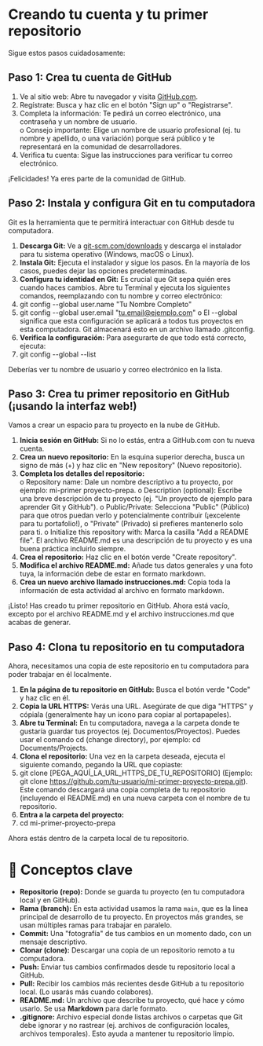 

# Creando tu cuenta y tu primer repositorio 
Sigue estos pasos cuidadosamente: 
## Paso 1: Crea tu cuenta de GitHub 
1. Ve al sitio web: Abre tu navegador y visita [GitHub.com](https://github.com/).
2. Regístrate: Busca y haz clic en el botón "Sign up" o "Registrarse". 
3. Completa la información: Te pedirá un correo electrónico, una contraseña y un nombre de usuario.  
o Consejo importante: Elige un nombre de usuario profesional (ej. tu nombre y apellido, o 
una variación) porque será público y te representará en la comunidad de desarrolladores. 
4. Verifica tu cuenta: Sigue las instrucciones para verificar tu correo electrónico.

¡Felicidades! Ya eres parte de la comunidad de GitHub. 

## Paso 2: Instala y configura Git en tu computadora 
Git es la herramienta que te permitirá interactuar con GitHub desde tu computadora. 
1. **Descarga Git:** Ve a [git-scm.com/downloads](https://git-scm.com/downloads) y descarga el instalador para tu sistema operativo 
(Windows, macOS o Linux). 
2. **Instala Git:** Ejecuta el instalador y sigue los pasos. En la mayoría de los casos, puedes dejar las 
opciones predeterminadas. 
3. **Configura tu identidad en Git:** Es crucial que Git sepa quién eres cuando haces cambios. Abre tu 
Terminal  y ejecuta los siguientes comandos, reemplazando con tu nombre y correo electrónico:  
4. git config --global user.name "Tu Nombre Completo" 
5. git config --global user.email "tu.email@ejemplo.com" 
o El --global significa que esta configuración se aplicará a todos tus proyectos en esta 
computadora. Git almacenará esto en un archivo llamado .gitconfig. 
6. **Verifica la configuración:** Para asegurarte de que todo está correcto, ejecuta:  
7. git config --global --list
   
Deberías ver tu nombre de usuario y correo electrónico en la lista.

## Paso 3: Crea tu primer repositorio en GitHub (¡usando la interfaz web!) 
Vamos a crear un espacio para tu proyecto en la nube de GitHub. 
1. **Inicia sesión en GitHub:** Si no lo estás, entra a GitHub.com con tu nueva cuenta. 
2. **Crea un nuevo repositorio:** En la esquina superior derecha, busca un signo de más (+) y haz clic en 
"New repository" (Nuevo repositorio). 
3. **Completa los detalles del repositorio:**  
o Repository name: Dale un nombre descriptivo a tu proyecto, por ejemplo: mi-primer
proyecto-prepa. 
o Description (optional): Escribe una breve descripción de tu proyecto (ej. "Un proyecto de 
ejemplo para aprender Git y GitHub"). 
o Public/Private: Selecciona "Public" (Público) para que otros puedan verlo y 
potencialmente contribuir (¡excelente para tu portafolio!), o "Private" (Privado) si prefieres 
mantenerlo solo para ti. 
o Initialize this repository with: Marca la casilla "Add a README file". El archivo 
README.md es una descripción de tu proyecto y es una buena práctica incluirlo siempre. 
4. **Crea el repositorio:** Haz clic en el botón verde "Create repository". 
5. **Modifica el archivo README.md:** Añade tus datos generales y una foto tuya, la información debe 
de estar en formato markdown. 
6. **Crea un nuevo archivo llamado instrucciones.md:** Copia toda la información de esta actividad al 
archivo en formato markdown.

¡Listo! Has creado tu primer repositorio en GitHub. Ahora está vacío, excepto por el archivo README.md y 
el archivo instrucciones.md que acabas de generar. 

## Paso 4: Clona tu repositorio en tu computadora 
Ahora, necesitamos una copia de este repositorio en tu computadora para poder trabajar en él localmente. 
1. **En la página de tu repositorio en GitHub:** Busca el botón verde "Code" y haz clic en él. 
2. **Copia la URL HTTPS:** Verás una URL. Asegúrate de que diga "HTTPS" y cópiala (generalmente 
hay un icono para copiar al portapapeles). 
3. **Abre tu Terminal:** En tu computadora, navega a la carpeta donde te gustaría guardar tus proyectos 
(ej. Documentos/Proyectos). Puedes usar el comando cd (change directory), por ejemplo: cd 
Documents/Projects. 
4. **Clona el repositorio:** Una vez en la carpeta deseada, ejecuta el siguiente comando, pegando la URL 
que copiaste:  
5. git clone [PEGA_AQUÍ_LA_URL_HTTPS_DE_TU_REPOSITORIO] 
(Ejemplo: git clone https://github.com/tu-usuario/mi-primer-proyecto-prepa.git). Este comando 
descargará una copia completa de tu repositorio (incluyendo el README.md) en una nueva carpeta 
con el nombre de tu repositorio. 
6. **Entra a la carpeta del proyecto:**  
7. cd mi-primer-proyecto-prepa 

Ahora estás dentro de la carpeta local de tu repositorio. 

# 📘 Conceptos clave

- **Repositorio (repo):** Donde se guarda tu proyecto (en tu computadora local y en GitHub).  
- **Rama (branch):** En esta actividad usamos la rama `main`, que es la línea principal de desarrollo de tu proyecto. En proyectos más grandes, se usan múltiples ramas para trabajar en paralelo.  
- **Commit:** Una "fotografía" de tus cambios en un momento dado, con un mensaje descriptivo.  
- **Clonar (clone):** Descargar una copia de un repositorio remoto a tu computadora.  
- **Push:** Enviar tus cambios confirmados desde tu repositorio local a GitHub.  
- **Pull:** Recibir los cambios más recientes desde GitHub a tu repositorio local. (Lo usarás más cuando colabores).  
- **README.md:** Un archivo que describe tu proyecto, qué hace y cómo usarlo. Se usa **Markdown** para darle formato.  
- **.gitignore:** Archivo especial donde listas archivos o carpetas que Git debe ignorar y no rastrear (ej. archivos de configuración locales, archivos temporales). Esto ayuda a mantener tu repositorio limpio.  
